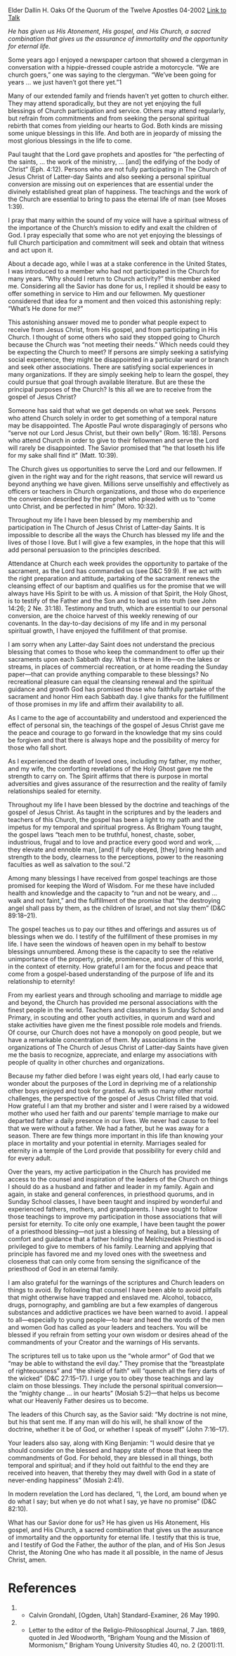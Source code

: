Elder Dallin H. Oaks
Of the Quorum of the Twelve Apostles
04-2002
[Link to Talk](https://www.churchofjesuschrist.org/study/general-conference/2002/04/the-gospel-in-our-lives?lang=eng)

_He has given us His Atonement, His gospel, and His Church, a sacred combination that gives us the assurance of immortality and the opportunity for eternal life._

Some years ago I enjoyed a newspaper cartoon that showed a clergyman in conversation with a hippie-dressed couple astride a motorcycle. “We are church goers,” one was saying to the clergyman. “We’ve been going for years … we just haven’t got there yet.”1

Many of our extended family and friends haven’t yet gotten to church either. They may attend sporadically, but they are not yet enjoying the full blessings of Church participation and service. Others may attend regularly, but refrain from commitments and from seeking the personal spiritual rebirth that comes from yielding our hearts to God. Both kinds are missing some unique blessings in this life. And both are in jeopardy of missing the most glorious blessings in the life to come.

Paul taught that the Lord gave prophets and apostles for “the perfecting of the saints, … the work of the ministry, … [and] the edifying of the body of Christ” (Eph. 4:12). Persons who are not fully participating in The Church of Jesus Christ of Latter-day Saints and also seeking a personal spiritual conversion are missing out on experiences that are essential under the divinely established great plan of happiness. The teachings and the work of the Church are essential to bring to pass the eternal life of man (see Moses 1:39).

I pray that many within the sound of my voice will have a spiritual witness of the importance of the Church’s mission to edify and exalt the children of God. I pray especially that some who are not yet enjoying the blessings of full Church participation and commitment will seek and obtain that witness and act upon it.

About a decade ago, while I was at a stake conference in the United States, I was introduced to a member who had not participated in the Church for many years. “Why should I return to Church activity?” this member asked me. Considering all the Savior has done for us, I replied it should be easy to offer something in service to Him and our fellowmen. My questioner considered that idea for a moment and then voiced this astonishing reply: “What’s He done for me?”

This astonishing answer moved me to ponder what people expect to receive from Jesus Christ, from His gospel, and from participating in His Church. I thought of some others who said they stopped going to Church because the Church was “not meeting their needs.” Which needs could they be expecting the Church to meet? If persons are simply seeking a satisfying social experience, they might be disappointed in a particular ward or branch and seek other associations. There are satisfying social experiences in many organizations. If they are simply seeking help to learn the gospel, they could pursue that goal through available literature. But are these the principal purposes of the Church? Is this all we are to receive from the gospel of Jesus Christ?

Someone has said that what we get depends on what we seek. Persons who attend Church solely in order to get something of a temporal nature may be disappointed. The Apostle Paul wrote disparagingly of persons who “serve not our Lord Jesus Christ, but their own belly” (Rom. 16:18). Persons who attend Church in order to give to their fellowmen and serve the Lord will rarely be disappointed. The Savior promised that “he that loseth his life for my sake shall find it” (Matt. 10:39).

The Church gives us opportunities to serve the Lord and our fellowmen. If given in the right way and for the right reasons, that service will reward us beyond anything we have given. Millions serve unselfishly and effectively as officers or teachers in Church organizations, and those who do experience the conversion described by the prophet who pleaded with us to “come unto Christ, and be perfected in him” (Moro. 10:32).

Throughout my life I have been blessed by my membership and participation in The Church of Jesus Christ of Latter-day Saints. It is impossible to describe all the ways the Church has blessed my life and the lives of those I love. But I will give a few examples, in the hope that this will add personal persuasion to the principles described.

Attendance at Church each week provides the opportunity to partake of the sacrament, as the Lord has commanded us (see D&C 59:9). If we act with the right preparation and attitude, partaking of the sacrament renews the cleansing effect of our baptism and qualifies us for the promise that we will always have His Spirit to be with us. A mission of that Spirit, the Holy Ghost, is to testify of the Father and the Son and to lead us into truth (see John 14:26; 2 Ne. 31:18). Testimony and truth, which are essential to our personal conversion, are the choice harvest of this weekly renewing of our covenants. In the day-to-day decisions of my life and in my personal spiritual growth, I have enjoyed the fulfillment of that promise.

I am sorry when any Latter-day Saint does not understand the precious blessing that comes to those who keep the commandment to offer up their sacraments upon each Sabbath day. What is there in life—on the lakes or streams, in places of commercial recreation, or at home reading the Sunday paper—that can provide anything comparable to these blessings? No recreational pleasure can equal the cleansing renewal and the spiritual guidance and growth God has promised those who faithfully partake of the sacrament and honor Him each Sabbath day. I give thanks for the fulfillment of those promises in my life and affirm their availability to all.

As I came to the age of accountability and understood and experienced the effect of personal sin, the teachings of the gospel of Jesus Christ gave me the peace and courage to go forward in the knowledge that my sins could be forgiven and that there is always hope and the possibility of mercy for those who fall short.

As I experienced the death of loved ones, including my father, my mother, and my wife, the comforting revelations of the Holy Ghost gave me the strength to carry on. The Spirit affirms that there is purpose in mortal adversities and gives assurance of the resurrection and the reality of family relationships sealed for eternity.

Throughout my life I have been blessed by the doctrine and teachings of the gospel of Jesus Christ. As taught in the scriptures and by the leaders and teachers of this Church, the gospel has been a light to my path and the impetus for my temporal and spiritual progress. As Brigham Young taught, the gospel laws “teach men to be truthful, honest, chaste, sober, industrious, frugal and to love and practice every good word and work, … they elevate and ennoble man, [and] if fully obeyed, [they] bring health and strength to the body, clearness to the perceptions, power to the reasoning faculties as well as salvation to the soul.”2

Among many blessings I have received from gospel teachings are those promised for keeping the Word of Wisdom. For me these have included health and knowledge and the capacity to “run and not be weary, and … walk and not faint,” and the fulfillment of the promise that “the destroying angel shall pass by them, as the children of Israel, and not slay them” (D&C 89:18–21).

The gospel teaches us to pay our tithes and offerings and assures us of blessings when we do. I testify of the fulfillment of these promises in my life. I have seen the windows of heaven open in my behalf to bestow blessings unnumbered. Among these is the capacity to see the relative unimportance of the property, pride, prominence, and power of this world, in the context of eternity. How grateful I am for the focus and peace that come from a gospel-based understanding of the purpose of life and its relationship to eternity!

From my earliest years and through schooling and marriage to middle age and beyond, the Church has provided me personal associations with the finest people in the world. Teachers and classmates in Sunday School and Primary, in scouting and other youth activities, in quorum and ward and stake activities have given me the finest possible role models and friends. Of course, our Church does not have a monopoly on good people, but we have a remarkable concentration of them. My associations in the organizations of The Church of Jesus Christ of Latter-day Saints have given me the basis to recognize, appreciate, and enlarge my associations with people of quality in other churches and organizations.

Because my father died before I was eight years old, I had early cause to wonder about the purposes of the Lord in depriving me of a relationship other boys enjoyed and took for granted. As with so many other mortal challenges, the perspective of the gospel of Jesus Christ filled that void. How grateful I am that my brother and sister and I were raised by a widowed mother who used her faith and our parents’ temple marriage to make our departed father a daily presence in our lives. We never had cause to feel that we were without a father. We had a father, but he was away for a season. There are few things more important in this life than knowing your place in mortality and your potential in eternity. Marriages sealed for eternity in a temple of the Lord provide that possibility for every child and for every adult.

Over the years, my active participation in the Church has provided me access to the counsel and inspiration of the leaders of the Church on things I should do as a husband and father and leader in my family. Again and again, in stake and general conferences, in priesthood quorums, and in Sunday School classes, I have been taught and inspired by wonderful and experienced fathers, mothers, and grandparents. I have sought to follow those teachings to improve my participation in those associations that will persist for eternity. To cite only one example, I have been taught the power of a priesthood blessing—not just a blessing of healing, but a blessing of comfort and guidance that a father holding the Melchizedek Priesthood is privileged to give to members of his family. Learning and applying that principle has favored me and my loved ones with the sweetness and closeness that can only come from sensing the significance of the priesthood of God in an eternal family.

I am also grateful for the warnings of the scriptures and Church leaders on things to avoid. By following that counsel I have been able to avoid pitfalls that might otherwise have trapped and enslaved me. Alcohol, tobacco, drugs, pornography, and gambling are but a few examples of dangerous substances and addictive practices we have been warned to avoid. I appeal to all—especially to young people—to hear and heed the words of the men and women God has called as your leaders and teachers. You will be blessed if you refrain from setting your own wisdom or desires ahead of the commandments of your Creator and the warnings of His servants.

The scriptures tell us to take upon us the “whole armor” of God that we “may be able to withstand the evil day.” They promise that the “breastplate of righteousness” and “the shield of faith” will “quench all the fiery darts of the wicked” (D&C 27:15–17). I urge you to obey those teachings and lay claim on those blessings. They include the personal spiritual conversion—the “mighty change … in our hearts” (Mosiah 5:2)—that helps us become what our Heavenly Father desires us to become.

The leaders of this Church say, as the Savior said: “My doctrine is not mine, but his that sent me. If any man will do his will, he shall know of the doctrine, whether it be of God, or whether I speak of myself” (John 7:16–17).

Your leaders also say, along with King Benjamin: “I would desire that ye should consider on the blessed and happy state of those that keep the commandments of God. For behold, they are blessed in all things, both temporal and spiritual; and if they hold out faithful to the end they are received into heaven, that thereby they may dwell with God in a state of never-ending happiness” (Mosiah 2:41).

In modern revelation the Lord has declared, “I, the Lord, am bound when ye do what I say; but when ye do not what I say, ye have no promise” (D&C 82:10).

What has our Savior done for us? He has given us His Atonement, His gospel, and His Church, a sacred combination that gives us the assurance of immortality and the opportunity for eternal life. I testify that this is true, and I testify of God the Father, the author of the plan, and of His Son Jesus Christ, the Atoning One who has made it all possible, in the name of Jesus Christ, amen.

# References
1. - Calvin Grondahl, [Ogden, Utah] Standard-Examiner, 26 May 1990.
2. - Letter to the editor of the Religio-Philosophical Journal, 7 Jan. 1869, quoted in Jed Woodworth, “Brigham Young and the Mission of Mormonism,” Brigham Young University Studies 40, no. 2 (2001):11.
